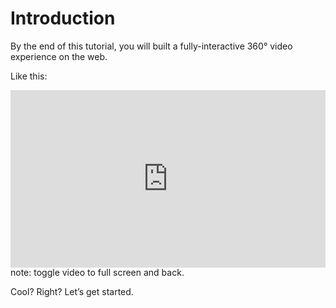 # Introduction

By the end of this tutorial, you will built a fully-interactive 360° video experience on the web. 

Like this:

<div style="
	position: relative;
	padding-bottom: 56.25%;
">
<iframe
	src="https://codepen.io/eeeps/live/MQpOpx"
	frameborder="0"
	allowfullscreen
	crossorigin="anonymous"
	style="
		position: absolute;
		top: 0;
		left: 0;
		width: 100%;
		height: 100%;
	">
</iframe>
</div>
note: toggle video to full screen and back.

Cool? Right? Let’s get started.